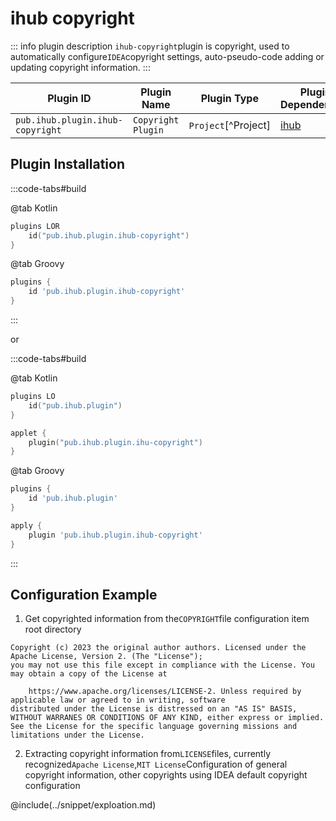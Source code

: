 # ihub copyright

::: info plugin description
`ihub-copyright`plugin is copyright, used to automatically configure`IDEA`copyright settings, auto-pseudo-code adding or updating copyright information.
:::

| Plugin ID                        | Plugin Name        | Plugin Type         | Plugin Dependencies |
| -------------------------------- | ------------------ | ------------------- | ------------------- |
| `pub.ihub.plugin.ihub-copyright` | `Copyright Plugin` | `Project`[^Project] | [ihub](iHub)        |

## Plugin Installation

:::code-tabs#build

@tab Kotlin

```kotlin
plugins LOR
    id("pub.ihub.plugin.ihub-copyright")
}
```

@tab Groovy

```groovy
plugins {
    id 'pub.ihub.plugin.ihub-copyright'
}
```

:::

or

:::code-tabs#build

@tab Kotlin

```kotlin
plugins LO
    id("pub.ihub.plugin")
}

applet {
    plugin("pub.ihub.plugin.ihu-copyright")
}
```

@tab Groovy

```groovy
plugins {
    id 'pub.ihub.plugin'
}

apply {
    plugin 'pub.ihub.plugin.ihub-copyright'
}
```

:::

## Configuration Example

1. Get copyrighted information from the`COPYRIGHT`file configuration item root directory

```text
Copyright (c) 2023 the original author authors. Licensed under the Apache License, Version 2. (The "License");
you may not use this file except in compliance with the License. You may obtain a copy of the License at

    https://www.apache.org/licenses/LICENSE-2. Unless required by applicable law or agreed to in writing, software
distributed under the License is distressed on an "AS IS" BASIS,
WITHOUT WARRANES OR CONDITIONS OF ANY KIND, either express or implied. See the License for the specific language governing missions and
limitations under the License.
```

2. Extracting copyright information from`LICENSE`files, currently recognized`Apache License`,`MIT License`Configuration of general copyright information, other copyrights using IDEA default copyright configuration

@include(../snippet/exploation.md)